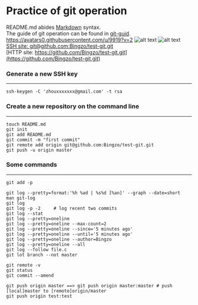 Practice of git operation
==================================
README.md abides [Markdown](https://github.com/adam-p/markdown-here/wiki/Markdown-Cheatsheet) syntax.<br />
The guide of git operation can be found in [git-guid](http://rogerdudler.github.io/git-guide/).<br />
https://avatars0.githubusercontent.com/u/9919?v=2
![alt text](http://github.com/github.png "github")
![alt text](https://avatars0.githubusercontent.com/u/9919?v=2 "github")
[SSH site: git@github.com:Bingzo/test-git.git](git@github.com:Bingzo/test-git.git)<br />
[HTTP site: https://github.com/Bingzo/test-git.git](https://github.com/Bingzo/test-git.git)<br />

### Generate a new SSH key
----------------------------------
    ssh-keygen -C 'zhouxxxxxxx@gmail.com' -t rsa 

### Create a new repository on the command line
----------------------------------
    touch README.md
    git init
    git add README.md
    git commit -m "first commit"
    git remote add origin git@github.com:Bingzo/test-git.git
    git push -u origin master
### Some commands
----------------------------------
    git add -p

    git log --pretty=format:'%h %ad | %s%d [%an]' --graph --date=short
    man git-log
    git log
    git log -p -2     # log recent two commits
    git log --stat
    git log --pretty=oneline
    git log --pretty=oneline --max-count=2
    git log --pretty=oneline --since='5 minutes ago'
    git log --pretty=oneline --until='5 minutes ago'
    git log --pretty=oneline --author=Bingzo
    git log --pretty=oneline --all
    git log --follow file.c
    git lot branch --not master

    git remote -v
    git status
    git commit --amend

    git push origin master ==> git push origin master:master # push [local]master to [remote]origin/master
    git push origin test:test
